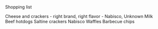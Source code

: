 Shopping list

Cheese and crackers - right brand, right flavor - Nabisco, Unknown
Milk
Beef hotdogs
Saltine crackers Nabisco
Waffles
Barbecue chips

